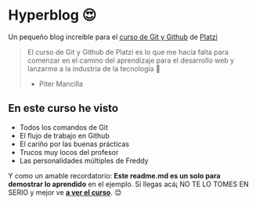 # Hyperblog  :heart_eyes:
Un pequeño blog increíble para el [ curso de Git y Github](https://platzi.com/cursos/git-github/ " curso de Git y Github") de [Platzi](https://platzi.com/ "Platzi")
> El curso de Git y Github de Platzi es lo que me hacía falta para comenzar en el camino del aprendizaje para el desarrollo web y lanzarme a la industria de la tecnologia :green_heart:
> - Piter Mancilla

## En este curso he visto
* Todos los comandos de Git
* El flujo de trabajo en Github
* El cariño por las buenas prácticas
* Trucos muy locos del profesor
* Las personalidades múltiples de Freddy

Y como un amable recordatorio: **Este readme.md es un solo para demostrar lo aprendido**  en el ejemplo. Si llegas acá¡ NO TE LO TOMES EN SERIO y mejor ve [**a ver el curso**](https://platzi.com/cursos/git-github/ "a ver el curso"). :blush:
